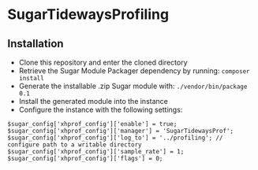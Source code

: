 # SugarTidewaysProfiling

## Installation
* Clone this repository and enter the cloned directory
* Retrieve the Sugar Module Packager dependency by running: `composer install`
* Generate the installable .zip Sugar module with: `./vendor/bin/package 0.1`
* Install the generated module into the instance
* Configure the instance with the following settings:

```
$sugar_config['xhprof_config']['enable'] = true;
$sugar_config['xhprof_config']['manager'] = 'SugarTidewaysProf';
$sugar_config['xhprof_config']['log_to'] = '../profiling'; // configure path to a writable directory
$sugar_config['xhprof_config']['sample_rate'] = 1;
$sugar_config['xhprof_config']['flags'] = 0;
```
